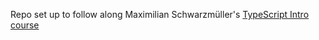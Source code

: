 Repo set up to follow along Maximilian Schwarzmüller's [TypeScript Intro course](https://www.youtube.com/watch?v=BwuLxPH8IDs&ab_channel=Academind)
